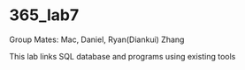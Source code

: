 # 365_lab7
<p>Group Mates: Mac, Daniel, Ryan(Diankui) Zhang </p>
This lab links SQL database and programs using existing tools
